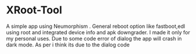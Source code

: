 # XRoot-Tool

A simple app using Neumorphism . General reboot option like fastboot,edl using root and integrated device info and apk downgrader. I made it only for my personal uses. Due to some code error of dialog the app will crash in dark mode. As per i think its due to the dialog code

